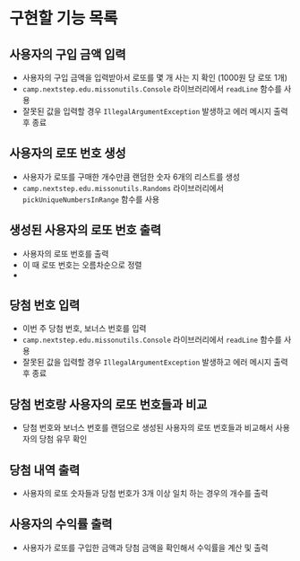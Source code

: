 # 구현할 기능 목록

## 사용자의 구입 금액 입력
- 사용자의 구입 금액을 입력받아서 로또를 몇 개 사는 지 확인 (1000원 당 로또 1개)
- `camp.nextstep.edu.missonutils.Console` 라이브러리에서 `readLine` 함수를 사용
- 잘못된 값을 입력할 경우 `IllegalArgumentException` 발생하고 에러 메시지 출력 후 종료

## 사용자의 로또 번호 생성
- 사용자가 로또를 구매한 개수만큼 랜덤한 숫자 6개의 리스트를 생성
- `camp.nextstep.edu.missonutils.Randoms` 라이브러리에서
  `pickUniqueNumbersInRange` 함수를 사용

## 생성된 사용자의 로또 번호 출력
- 사용자의 로또 번호를 출력
- 이 때 로또 번호는 오름차순으로 정렬
- 
## 당첨 번호 입력
- 이번 주 당첨 번호, 보너스 번호를 입력
- `camp.nextstep.edu.missonutils.Console` 라이브러리에서 `readLine` 함수를 사용
- 잘못된 값을 입력할 경우 `IllegalArgumentException` 발생하고 에러 메시지 출력 후 종료

## 당첨 번호랑 사용자의 로또 번호들과 비교
- 당첨 번호와 보너스 번호를 랜덤으로 생성된 사용자의 로또 번호들과
    비교해서 사용자의 당첨 유무 확인

## 당첨 내역 출력
- 사용자의 로또 숫자들과 당첨 번호가 3개 이상 일치 하는 경우의 개수를 출력

## 사용자의 수익률 출력
- 사용자가 로또를 구입한 금액과 당첨 금액을 확인해서 수익률을 계산 및 출력